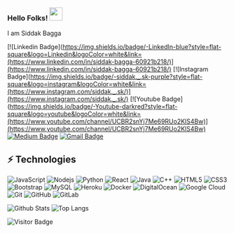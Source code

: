 

<!--
**siddakbagga13/siddakbagga13** is a ✨ _special_ ✨ repository because its `README.md` (this file) appears on your GitHub profile.

Here are some ideas to get you started:

- 🔭 I’m currently working on ...
- 🌱 I’m currently learning ...
- 👯 I’m looking to collaborate on ...
- 🤔 I’m looking for help with ...
- 💬 Ask me about ...
- 📫 How to reach me: ...
- 😄 Pronouns: ...
- ⚡ Fun fact: ...
-->
### Hello Folks! <img src="https://raw.githubusercontent.com/aemmadi/aemmadi/master/wave.gif" width="30">

I am Siddak Bagga

[![Linkedin Badge](https://img.shields.io/badge/-LinkedIn-blue?style=flat-square&logo=Linkedin&logoColor=white&link=(https://www.linkedin.com/in/siddak-bagga-60921b218/)](https://www.linkedin.com/in/siddak-bagga-60921b218/)
[![Instagram Badge](https://img.shields.io/badge/-siddak._.sk-purple?style=flat-square&logo=instagram&logoColor=white&link=(https://www.instagram.com/siddak._.sk/)](https://www.instagram.com/siddak._.sk/)
[![Youtube Badge](https://img.shields.io/badge/-Youtube-darkred?style=flat-square&logo=youtube&logoColor=white&link=(https://www.youtube.com/channel/UCBR2snYj7Me69RUo2KlS4Bw)](https://www.youtube.com/channel/UCBR2snYj7Me69RUo2KlS4Bw)
[![Medium Badge](https://img.shields.io/badge/-@siddak-03a57a?style=flat-square&labelColor=000000&logo=Medium&link=https://medium.com/@siddak77777/)](https://medium.com/@siddak77777)
[![Gmail Badge](https://img.shields.io/badge/-siddakbagga@gmail.com-c14438?style=flat-square&logo=Gmail&logoColor=white&link=mailto:siddakbagga@gmail.com)](mailto:siddakbagga@gmail.com)

## ⚡ Technologies

![JavaScript](https://img.shields.io/badge/-JavaScript-black?style=flat-square&logo=javascript)
![Nodejs](https://img.shields.io/badge/-Nodejs-black?style=flat-square&logo=Node.js)
![Python](https://img.shields.io/badge/-Python-black?style=flat-square&logo=Python)
![React](https://img.shields.io/badge/-React-black?style=flat-square&logo=react)
![Java](https://img.shields.io/badge/-java-E34A86?style=flat-square&logo=java)
![C++](https://img.shields.io/badge/-C++-00599C?style=flat-square&logo=c)
![HTML5](https://img.shields.io/badge/-HTML5-E34F26?style=flat-square&logo=html5&logoColor=white)
![CSS3](https://img.shields.io/badge/-CSS3-1572B6?style=flat-square&logo=css3)
![Bootstrap](https://img.shields.io/badge/-Bootstrap-563D7C?style=flat-square&logo=bootstrap)
![MySQL](https://img.shields.io/badge/-MySQL-black?style=flat-square&logo=mysql)
![Heroku](https://img.shields.io/badge/-Heroku-430098?style=flat-square&logo=heroku)
![Docker](https://img.shields.io/badge/-Docker-black?style=flat-square&logo=docker)
![DigitalOcean](https://img.shields.io/badge/-Digital%20Ocean-darkblue?style=flat-square&logo=digitalocean)
![Google Cloud](https://img.shields.io/badge/Google%20Cloud-black?style=flat-square&logo=google-cloud)
![Git](https://img.shields.io/badge/-Git-black?style=flat-square&logo=git)
![GitHub](https://img.shields.io/badge/-GitHub-181717?style=flat-square&logo=github)
![GitLab](https://img.shields.io/badge/-GitLab-FCA121?style=flat-square&logo=gitlab)


![Github Stats](https://github-readme-stats.vercel.app/api?username=siddakbagga13&count_private=true&show_icons=true&include_all_commits=true)
![Top Langs](https://github-readme-stats.vercel.app/api/top-langs/?username=siddakbagga13&hide=TeX&layout=compact)

![Visitor Badge](https://visitor-badge.laobi.icu/badge?page_id=siddakbagga13)
